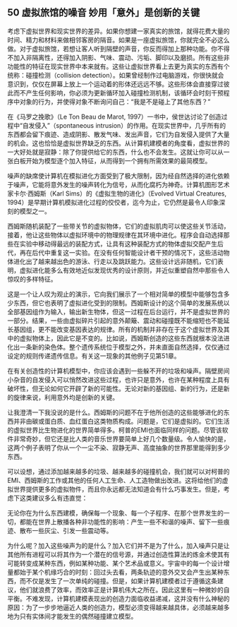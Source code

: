 ## 50 虚拟旅馆的噪音 妙用「意外」是创新的关键

考虑下虚拟世界和现实世界的差异。如果你想建一家真实的旅馆，就得花费大量的时间、精力和材料来做相邻客房的隔音。如果是一座虚拟旅馆，你就完全不必这么做。对于虚拟旅馆，若想让客人听到隔壁的声音，你反而得加上那种功能。你不得不加入非隔离性，还得加入阴影、气味、震动、污垢、脚印以及磨损。所有这些非功能性的特征在现实世界中本来就有。这些让虚拟世界看上去更为真实的东西有个统称：碰撞检测（collision detection）。如果曾经制作过电脑游戏，你很快就会意识到，仅仅在屏幕上放上一个运动着的形体还远远不够。这些形体会直接穿过彼此而不产生任何影响，你必须为更新循环加入碰撞检测机制，该循环会时刻干预程序中对象的行为，并使得对象不断询问自己：“我是不是碰上了其他东西？”

在《马罗之挽歌》（Le Ton Beau de Marot, 1997）一书中，侯世达讨论了创造过程中“自发侵入”（spontaneous intrusion）的作用。在现实世界中，几乎所有的东西都会留下痕迹、造成阴影、散发气味、发出声音，它们为自发侵入提供了大量的机会。这也恰恰是虚拟世界缺乏的东西。从计算机建模者的角度看，虚拟世界的一大好处就是寂静：除了你提供给它的东西，什么也不会发生。这就让你可以从一张白板开始为模型逐个加入特征，从而得到一个拥有所需效果的最简模型。

噪声的缺席使计算机在模拟进化方面受到了极大限制，因为经自然选择的进化依赖于噪声，它能将意外发生的噪声转化为信号，从而化腐朽为神奇。计算机图形艺术家卡尔·西姆斯（Karl Sims）的《虚拟生物的进化》（Evolved Virtual Creatures, 1994）是早期计算机模拟进化过程的佼佼者，迄今为止，它仍然是最令人印象深刻的模型之一。

西姆斯随机装配了一些带关节的虚拟物体，它们的虚拟肌肉可以使这些关节活动，接着，他让这些物体以虚拟环境中的物理规律在其环境中进化。程序会自动选择那些在实验中移动得最远的装配方式，让具有这种装配方式的物体虚拟交配产生后代，再在后代中重复这一实验。在没有任何智能设计者干预的情况下，这些活动物体进化出了越来越出色的游泳、行走以及跳跃能力。这些设计远非随机，它们表明，虚拟进化能多么有效地近似发现优秀的设计原则，并近似重塑自然中那些令人惊叹的多样特征。

这是一个让人叹为观止的演示，它向我们展示了一个相对简单的模型中能够包含多少东西，但它也表明了虚拟进化受到的限制。西姆斯设计的这个简单的发展系统以全部基因组作为输入，输出新生物体，但这一过程在后台运行，并不是虚拟世界的一部分。结果，一些由虚拟碎片引起的意外颠簸、震动和碰撞既不能缩短也不能延长基因组，更不能改变基因表达的规律。所有的机制并非存在于这个虚拟世界及其中的虚拟物体上，因此它是不变的。比如说，西姆斯创造的这些东西就根本没法进化出一条新的染色体。整个遗传系统位于模型之外，并未直面自然选择，仅仅通过设定的规则传递遗传信息。有关这一现象的其他例子见第51章。

在有关创造性的计算机模型中，你应该会遇到一些躲不开的垃圾和噪声。隔壁房间小杂音的自发侵入可以悄然改进这些过程，也许只是意外，也许在某种程度上具有破坏性，但无论如何它开辟了新的可能性。无论对新的基因组、新的行为，还是新的旋律来说，利用意外均是创新的关键。

让我澄清一下我没说的是什么。西姆斯的问题不在于他所创造的这些能够进化的东西并非由碳或蛋白质、血红蛋白这类物质构成。问题是，它们是虚拟的。它们生活的虚拟世界比生物进化的世界简单得多。柯普的EMI也面临同样的问题。尽管该软件非常奇妙，但它还是比人类的音乐世界要简单上好几个数量级。令人愉快的是，这两个例子表明了你从一个一尘不染、寂静无声、高度抽象的世界那里能得到多少东西。

可以设想，通过添加越来越多的垃圾、越来越多的碰撞机会，我们就可以对柯普的EMI、西姆斯的工作或其他的任何人工生命、人工造物做出改进。这将给他们的虚拟世界提供更多的虚拟物件，而且你永远都无法知道会有什么巧事发生。但是，考虑下这类建议多么有违直觉：

无论你在为什么东西建模，确保每一个现象、每一个子程序、在那个世界发生的一切，都能在世界上散播各种非功能性的影响：产生一些不和谐的噪声、留下一些痕迹、散布一些灰尘、引发一些震动等。

为什么呢？加入这些噪声为的是什么？加入它们并不是为了什么，加入噪声只是让其他所有进程可以将其作为一个潜在的信号源，并通过创造性算法的炼金术使其有可能转变成某种东西，例如某种功能、某个艺术品或意义。宇宙中的每一个设计增量都始于某个机缘巧合的时刻：回过头去看，两条轨迹的意外交叉会产生出某种东西，而不仅是发生了一次单纯的碰撞。但是，如果计算机建模者过于遵循这条建议，他们就浪费了效率，而效率正是计算机伟大之所在。因此这里有一种微妙的自平衡。不难发现，计算机建模表现出的创造力面临收益递减，这并没有什么神秘的原因：为了一步步地逼近人类的创造力，模型必须变得越来越具体，必须越来越多地为只有实体间才能发生的偶然碰撞建立模型。


